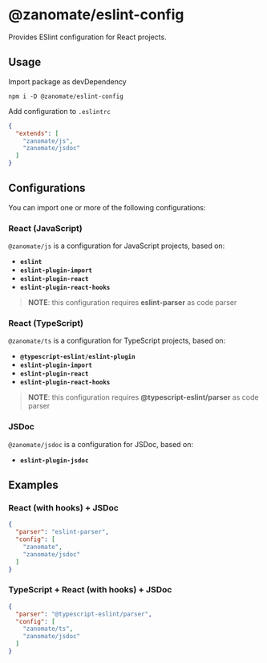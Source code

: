 # @zanomate/eslint-config
Provides ESlint configuration for React projects.

## Usage
Import package as devDependency
```
npm i -D @zanomate/eslint-config
```

Add configuration to `.eslintrc`
```json
{
  "extends": [
    "zanomate/js",
    "zanomate/jsdoc"
  ]
}
```

## Configurations
You can import one or more of the following configurations:

### React (JavaScript)
`@zanomate/js` is a configuration for JavaScript projects, based on:
 - **`eslint`**
 - **`eslint-plugin-import`**
 - **`eslint-plugin-react`**
 - **`eslint-plugin-react-hooks`**
> **NOTE**: this configuration requires **eslint-parser** as code parser

### React (TypeScript)
`@zanomate/ts` is a configuration for TypeScript projects, based on:
 - **`@typescript-eslint/eslint-plugin`**
 - **`eslint-plugin-import`**
 - **`eslint-plugin-react`**
 - **`eslint-plugin-react-hooks`**
> **NOTE**: this configuration requires **@typescript-eslint/parser** as code parser

### JSDoc
`@zanomate/jsdoc` is a configuration for JSDoc, based on:
- **`eslint-plugin-jsdoc`**

## Examples

### React (with hooks) + JSDoc
```json
{
  "parser": "eslint-parser",
  "config": [
    "zanomate",
    "zanomate/jsdoc"
  ]
}
```

### TypeScript + React (with hooks) + JSDoc
```json
{
  "parser": "@typescript-eslint/parser",
  "config": [
    "zanomate/ts",
    "zanomate/jsdoc"
  ]
}
```

